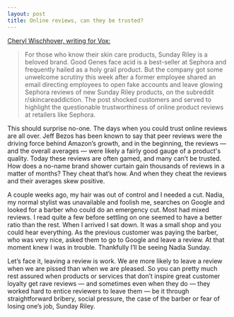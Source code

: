 ```yaml
---
layout: post
title: Online reviews, can they be trusted?
---
```

[Cheryl Wischhover, writing for Vox:](https://www.vox.com/the-goods/2018/10/16/17984456/sunday-riley-sephora-fake-reviews)
> For those who know their skin care products, Sunday Riley is a beloved brand. Good Genes face acid is a best-seller at Sephora and frequently hailed as a holy grail product. But the company got some unwelcome scrutiny this week after a former employee shared an email directing employees to open fake accounts and leave glowing Sephora reviews of new Sunday Riley products, on the subreddit r/skincareaddiction. The post shocked customers and served to highlight the questionable trustworthiness of online product reviews at retailers like Sephora. 

This should surprise no-one. The days when you could trust online reviews are all over. Jeff Bezos has been known to say that peer reviews were the driving force behind Amazon’s growth, and in the beginning, the reviews — and the overall averages — were likely a fairly good gauge of a product's quality. Today these reviews are often gamed, and many can’t be trusted. How does a no-name brand shower curtain gain thousands of reviews in a matter of months? They cheat that’s how. And when they cheat the reviews and their averages skew positive.  

A couple weeks ago, my hair was out of control and I needed a cut. Nadia, my normal stylist was unavailable and foolish me, searches on Google and looked for a barber who could do an emergency cut. Most had mixed reviews. I read quite a few before settling on one seemed to have a better ratio than the rest. When I arrived I sat down. It was a small shop and you could hear everything. As the previous customer was paying the barber, who was very nice, asked them to go to Google and leave a review. At that moment knew I was in trouble. Thankfully I’ll be seeing Nadia Sunday. 

Let’s face it, leaving a review is work. We are more likely to leave a review when we are pissed than when we are pleased. So you can pretty much rest assured when products or services that don’t inspire great customer loyalty get rave reviews — and sometimes even when they do —  they worked hard to entice reviewers to leave them — be it through straightforward bribery, social pressure, the case of the barber or fear of losing one’s job, Sunday Riley.

